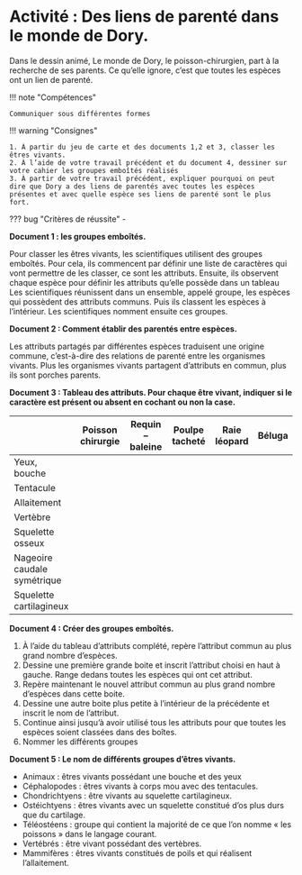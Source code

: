 # Activité : Des liens de parenté dans le monde de Dory.

Dans le dessin animé, Le monde de Dory, le poisson-chirurgien, part à la recherche de ses parents. Ce qu’elle ignore, c’est que toutes les espèces ont un lien de parenté.


!!! note "Compétences"

    Communiquer sous différentes formes  

!!! warning "Consignes"

    1. À partir du jeu de carte et des documents 1,2 et 3, classer les êtres vivants.
    2. À l’aide de votre travail précédent et du document 4, dessiner sur votre cahier les groupes emboîtés réalisés
    3. À partir de votre travail précédent, expliquer pourquoi on peut dire que Dory a des liens de parentés avec toutes les espèces présentes et avec quelle espèce ses liens de parenté sont le plus fort.
    
??? bug "Critères de réussite"
    - 


**Document 1 : les groupes emboîtés.**

Pour classer les êtres vivants, les scientifiques utilisent des groupes emboîtés. Pour cela, ils commencent par définir une liste de caractères qui vont permettre de les classer, ce sont les attributs.
Ensuite, ils observent chaque espèce pour définir les attributs qu’elle possède dans un tableau
Les scientifiques réunissent dans un ensemble, appelé groupe, les espèces qui possèdent des attributs communs. Puis ils classent les espèces à l’intérieur.
Les scientifiques nomment ensuite ces groupes.


**Document 2 : Comment établir des parentés entre espèces.**

Les attributs partagés par différentes espèces traduisent une origine commune, c’est-à-dire des relations de parenté entre les organismes vivants.
Plus les organismes vivants partagent d’attributs en commun, plus ils sont porches parents.


**Document 3 : Tableau des attributs. Pour chaque être vivant, indiquer si le caractère est présent ou absent en cochant ou non la case.**

<table>
<thead>
  <tr>
    <th>    </th>
    <th > Poisson chirurgie</th>
    <th> Requin – baleine</th>
    <th> Poulpe tacheté</th>
    <th> Raie léopard</th>
    <th> Béluga</th>
  </tr>
</thead>
<tbody>
  <tr>
    <td> Yeux, bouche</td>
    <td >    </td>
    <td>    </td>
    <td>    </td>
    <td>    </td>
    <td>    </td>
  </tr>
  <tr>
    <td> Tentacule</td>
    <td>    </td>
    <td>    </td>
    <td>    </td>
    <td>    </td>
    <td>    </td>
  </tr>
  <tr>
    <td> Allaitement</td>
    <td>    </td>
    <td>    </td>
    <td>    </td>
    <td>    </td>
    <td>    </td>
  </tr>
  <tr>
    <td> Vertèbre</td>
    <td>    </td>
    <td>    </td>
    <td>    </td>
    <td>    </td>
    <td>    </td>
  </tr>
  <tr>
    <td> Squelette osseux</td>
    <td >    </td>
    <td>    </td>
    <td>    </td>
    <td>    </td>
    <td>    </td>
  </tr>
  <tr>
    <td> Nageoire caudale symétrique</td>
    <td>    </td>
    <td>    </td>
    <td>    </td>
    <td>    </td>
    <td>    </td>
  </tr>
  <tr>
    <td> Squelette cartilagineux</td>
    <td>    </td>
    <td>    </td>
    <td>    </td>
    <td>    </td>
    <td>    </td>
  </tr>
</tbody>
</table>



**Document 4 : Créer des groupes emboîtés.**

1. À l’aide du tableau d’attributs complété, repère l’attribut commun au plus grand nombre d’espèces.
2. Dessine une première grande boite et inscrit l’attribut choisi en haut à gauche. Range dedans toutes les espèces qui ont cet attribut.
3. Repère maintenant le nouvel attribut commun au plus grand nombre d’espèces dans cette boite.
4. Dessine une autre boite plus petite à l’intérieur de la précédente et inscrit le nom de l’attribut.
5. Continue ainsi jusqu’à avoir utilisé tous les attributs pour que toutes les espèces soient classées dans des boîtes.
6. Nommer les différents groupes

**Document 5 : Le nom de différents groupes d’êtres vivants.**

- Animaux : êtres vivants possédant une bouche et des yeux
- Céphalopodes : êtres vivants à corps mou avec des tentacules.
- Chondrichtyens : être vivants au squelette cartilagineux.
- Ostéichtyens : êtres vivants avec un squelette constitué d’os plus durs que du cartilage.
- Téléostéens : groupe qui contient la majorité de ce que l’on nomme « les poissons » dans le langage courant.
- Vertébrés : être vivant possédant des vertèbres.
- Mammifères : êtres vivants constitués de poils et qui réalisent l’allaitement.